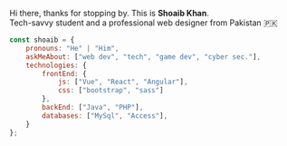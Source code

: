 


Hi there, thanks for stopping by. This is **Shoaib Khan**.<br>Tech-savvy student and a professional web designer from Pakistan 🇵🇰



```javascript
const shoaib = {
    pronouns: "He" | "Him",
    askMeAbout: ["web dev", "tech", "game dev", "cyber sec."],
    technologies: {
        frontEnd: {
            js: ["Vue", "React", "Angular"],
            css: ["bootstrap", "sass"]
        },
        backEnd: ["Java", "PHP"],
        databases: ["MySql", "Access"],
    }
};
```


  


